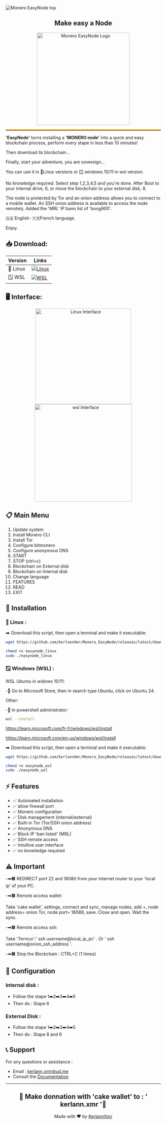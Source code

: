 <img src="picture/titre6.png" alt="Monero EasyNode top">
<div align="center">

## Make easy a Node 

<img src="picture/logo2.png" width="300" height="300" alt="Monero EasyNode Logo">
</div>

<hr style="border-top: 3px solid orange;">
<b>'EasyNode'</b> turns installing a <b>'MONERO node'</b> into a quick and easy blockchain process, perform every stape in less than 10 minutes!

Then download its blockchain...

Finally, start your adventure, you are sovereign...

You can use it in 🐧Linux versions or 🪟 windows  10/11 in wsl version. 

No knowledge required. Select step 1,2,3,4,5 and you're done. 
After Boot to your internal drive, 6, or move the blockchain to your external disk, 8.

The node is protected by Tor and an onion address allows you to connect to a mobile wallet.
An SSH onion address is available to access the node remotely.
Added the 'MRL' IP bann list of 'boog900'.

🇬🇧 English- 🇫🇷French language.

Enjoy.


## 📥 Download:

<div align="center">

| Version | Links |
|---------|------|
| 🐧 Linux | [![Linux](https://img.shields.io/badge/Download-EasyNode_Linux-orange?style=for-the-badge)](https://github.com/kerlannXmr/Monero_EasyNode/releases/download/v1.0/easynode_linux.sh) |
| 🪟 WSL | [![WSL](https://img.shields.io/badge/Download-EasyNode_WSL-orange?style=for-the-badge)](https://github.com/kerlannXmr/Monero_EasyNode/releases/download/v1.0/easynode_wsl.sh) |

</div>

## 🖥️ Interface:
<div align="center">
<img src="picture/linux-interface.png" width="310" alt="Linux Interface">
<img src="picture/wsl_interface.png" width="316" alt="wsl Interface">
</div>


## 📋 Main Menu

1. Update system
2. Install Monero CLI
3. Install Tor
4. Configure bitmonero
5. Configure anonymous DNS
6. START
7. STOP (ctrl+c)
8. Blockchain on External disk
9. Blockchain on Internal disk
10. Change language
11. FEATURES
12. READ
13. EXIT

## 🚀 Installation

### 🐧 Linux :
⮕ Download this script, then open a terminal and make it executable:
```bash
wget https://github.com/kerlannXmr/Monero_EasyNode/releases/latest/download/easynode_linux

chmod +x easynode_linux
sudo ./easynode_linux
```

### 🪟 Windows (WSL) :
WSL Ubuntu in widows 10/11:

-🔹 Go to Microsoft Store, then in search type Ubuntu, click on Ubuntu 24.

Other:

-🔸 In powershell administrator:
```bash
wsl --install
```
https://learn.microsoft.com/fr-fr/windows/wsl/install

https://learn.microsoft.com/en-us/windows/wsl/install

⮕ Download this script, then open a terminal and make it executable:
```bash
wget https://github.com/kerlannXmr/Monero_EasyNode/releases/latest/download/easynode_wsl

chmod +x easynode_wsl
sudo ./easynode_wsl
```

## ⚡ Features

- ✅ Automated installation
- ✅ allow firewall port
- ✅ Monero configuration
- ✅ Disk management (internal/external)
- ✅ Built-in Tor (Tor/SSH onion address)
- ✅ Anonymous DNS
- ✅ Block IP 'ban listed' (MRL)
- ✅ SSH remote access
- ✅ Intuitive user interface
- ✅ no knowledge required

## ⚠️ Important

-➡🟧 REDIRECT port 22 and 18080 from your internet router to your 'local ip' of your PC.

-➡🟧 Remote access wallet:
  
  Take 'cake wallet', settings, connect and sync, manage nodes, add +, node address= onion Tor, node port= 18089, save. Close and open. Wait the sync.
  
-➡🟧  Remote access ssh:
  
  Take 'Termux':' ssh username@local_ip_pc' . Or ' ssh username@onion_ssh_address '.
  
-➡🟧 Stop the Blockchain : CTRL+C (1 times)

## 🔧 Configuration

### Internal disk :
- Follow the stape 1➡️2➡️3➡️4➡️5
- Then do : Stape 6

### External Disk :
- Follow the stape 1➡️2➡️3➡️4➡️5
- Then do : Stape 8 and 6

## 📞 Support

For any questions or assistance :
- Email : kerlann.xmr@ud.me
- Consult the [Documentation](https://tinyurl.com/kerlann)

<div align="center">

---
🙏 <b>Make donnation with 'cake wallet' to : ' kerlann.xmr '</b>🙏
---
Made with ❤️ by [KerlannXmr](https://github.com/kerlannXmr)

</div>
